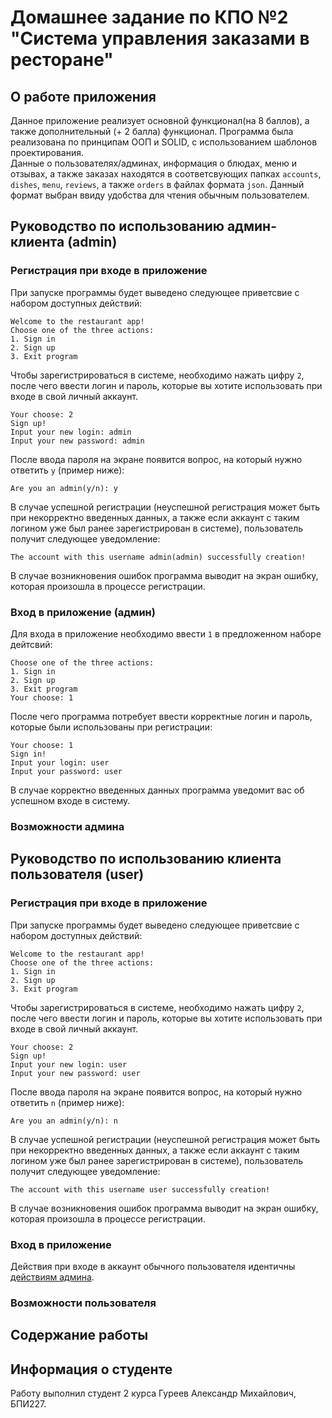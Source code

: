 # Домашнее задание по КПО №2 "Система управления заказами в ресторане"
## О работе приложения
Данное приложение реализует основной функционал(на 8 баллов), а также дополнительный (+ 2 балла) функционал. Программа была реализована по принципам ООП и SOLID, с использованием шаблонов проектирования.   
Данные о пользователях/админах, информация о блюдах, меню и отзывах, а также заказах находятся в соответсвующих папках ``accounts``, ``dishes``, ``menu``, ``reviews``, а также ``orders`` в файлах формата ``json``. Данный формат выбран ввиду 
удобства для чтения обычным пользователем.
## Руководство по использованию админ-клиента (admin)  
### Регистрация при входе в приложение  
При запуске программы будет выведено следующее приветсвие с набором доступных действий: 
```
Welcome to the restaurant app!
Choose one of the three actions:
1. Sign in
2. Sign up
3. Exit program
```
Чтобы зарегистрироваться в системе, необходимо нажать цифру ``2``, после чего ввести логин и пароль, которые вы хотите использовать при входе в свой личный аккаунт.  
```
Your choose: 2
Sign up!
Input your new login: admin
Input your new password: admin
```
После ввода пароля на экране появится вопрос, на который нужно ответить ``y`` (пример ниже):
```
Are you an admin(y/n): y
```
В случае успешной регистрации (неуспешной регистрация может быть при некорректно введенных данных, а также если аккаунт с таким логином уже был ранее зарегистрирован в системе), пользователь получит следующее уведомление:
```
The account with this username admin(admin) successfully creation!
```
В случае возникновения ошибок программа выводит на экран ошибку, которая произошла в процессе регистрации.
### Вход в приложение (админ)
Для входа в приложение необходимо ввести ``1`` в предложенном наборе дейтсвий:
```
Choose one of the three actions:
1. Sign in
2. Sign up
3. Exit program
Your choose: 1
```
После чего программа потребует ввести корректные логин и пароль, которые были использованы при регистрации:
```
Your choose: 1
Sign in!
Input your login: user
Input your password: user
```
В случае корректно введенных данных программа уведомит вас об успешном входе в систему.
### Возможности админа


## Руководство по использованию клиента пользователя (user)  
### Регистрация при входе в приложение  
При запуске программы будет выведено следующее приветсвие с набором доступных действий: 
```
Welcome to the restaurant app!
Choose one of the three actions:
1. Sign in
2. Sign up
3. Exit program
```
Чтобы зарегистрироваться в системе, необходимо нажать цифру ``2``, после чего ввести логин и пароль, которые вы хотите использовать при входе в свой личный аккаунт.  
```
Your choose: 2
Sign up!
Input your new login: user
Input your new password: user
```
После ввода пароля на экране появится вопрос, на который нужно ответить ``n`` (пример ниже):
```
Are you an admin(y/n): n
```
В случае успешной регистрации (неуспешной регистрация может быть при некорректно введенных данных, а также если аккаунт с таким логином уже был ранее зарегистрирован в системе), пользователь получит следующее уведомление:
```
The account with this username user successfully creation!
```
В случае возникновения ошибок программа выводит на экран ошибку, которая произошла в процессе регистрации.
### Вход в приложение  
Действия при входе в аккаунт обычного пользователя идентичны [действиям админа](#Вход-в-приложение-админ).
### Возможности пользователя


## Содержание работы

## Информация о студенте
Работу выполнил студент 2 курса Гуреев Александр Михайлович, БПИ227.
